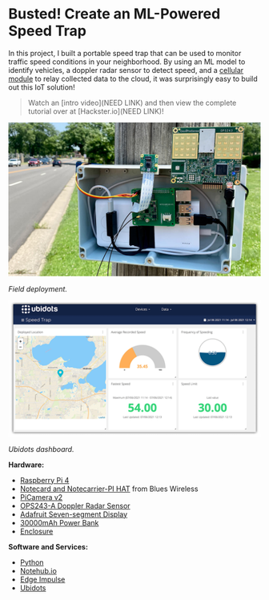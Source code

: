 # Busted! Create an ML-Powered Speed Trap

In this project, I built a portable speed trap that can be used to monitor
traffic speed conditions in your neighborhood. By using an ML model to identify
vehicles, a doppler radar sensor to detect speed, and a
[cellular module](https://blues.io/) to relay collected data to the cloud, it
was surprisingly easy to build out this IoT solution!

> Watch an [intro video](NEED LINK) and then view the complete tutorial over at
> [Hackster.io](NEED LINK)!

![field deployment](speed-trap-final.jpg)

_Field deployment._

![ubidots dashboard](ubidots-dashboard.png)

_Ubidots dashboard._

**Hardware:**

- [Raspberry Pi 4](https://www.raspberrypi.org/products/raspberry-pi-4-model-b/)
- [Notecard and Notecarrier-PI HAT](https://blues.io/products/) from Blues
  Wireless
- [PiCamera v2](https://www.raspberrypi.org/products/camera-module-v2/)
- [OPS243-A Doppler Radar Sensor](https://omnipresense.com/product/ops243-doppler-radar-sensor/)
- [Adafruit Seven-segment Display](https://www.adafruit.com/product/879)
- [30000mAh Power Bank](https://smile.amazon.com/gp/product/B07H5T9J4L/ref=ppx_yo_dt_b_asin_title_o02_s02?ie=UTF8&psc=1)
- [Enclosure](https://smile.amazon.com/gp/product/B07NSTRJN7/ref=ppx_yo_dt_b_asin_title_o02_s02?ie=UTF8&psc=1)

**Software and Services:**

- [Python](https://www.python.org/)
- [Notehub.io](https://blues.io/services/)
- [Edge Impulse](https://www.edgeimpulse.com/)
- [Ubidots](https://ubidots.com/)
